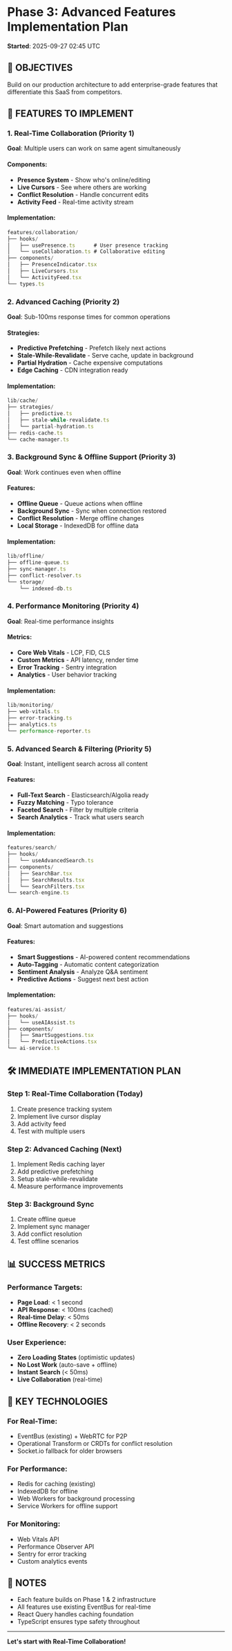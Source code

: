 # Phase 3: Advanced Features Implementation Plan
**Started**: 2025-09-27 02:45 UTC

## 🎯 OBJECTIVES

Build on our production architecture to add enterprise-grade features that differentiate this SaaS from competitors.

## 🚀 FEATURES TO IMPLEMENT

### 1. Real-Time Collaboration (Priority 1)
**Goal**: Multiple users can work on same agent simultaneously

#### Components:
- **Presence System** - Show who's online/editing
- **Live Cursors** - See where others are working
- **Conflict Resolution** - Handle concurrent edits
- **Activity Feed** - Real-time activity stream

#### Implementation:
```typescript
features/collaboration/
├── hooks/
│   ├── usePresence.ts      # User presence tracking
│   └── useCollaboration.ts # Collaborative editing
├── components/
│   ├── PresenceIndicator.tsx
│   ├── LiveCursors.tsx
│   └── ActivityFeed.tsx
└── types.ts
```

### 2. Advanced Caching (Priority 2)
**Goal**: Sub-100ms response times for common operations

#### Strategies:
- **Predictive Prefetching** - Prefetch likely next actions
- **Stale-While-Revalidate** - Serve cache, update in background
- **Partial Hydration** - Cache expensive computations
- **Edge Caching** - CDN integration ready

#### Implementation:
```typescript
lib/cache/
├── strategies/
│   ├── predictive.ts
│   ├── stale-while-revalidate.ts
│   └── partial-hydration.ts
├── redis-cache.ts
└── cache-manager.ts
```

### 3. Background Sync & Offline Support (Priority 3)
**Goal**: Work continues even when offline

#### Features:
- **Offline Queue** - Queue actions when offline
- **Background Sync** - Sync when connection restored
- **Conflict Resolution** - Merge offline changes
- **Local Storage** - IndexedDB for offline data

#### Implementation:
```typescript
lib/offline/
├── offline-queue.ts
├── sync-manager.ts
├── conflict-resolver.ts
└── storage/
    └── indexed-db.ts
```

### 4. Performance Monitoring (Priority 4)
**Goal**: Real-time performance insights

#### Metrics:
- **Core Web Vitals** - LCP, FID, CLS
- **Custom Metrics** - API latency, render time
- **Error Tracking** - Sentry integration
- **Analytics** - User behavior tracking

#### Implementation:
```typescript
lib/monitoring/
├── web-vitals.ts
├── error-tracking.ts
├── analytics.ts
└── performance-reporter.ts
```

### 5. Advanced Search & Filtering (Priority 5)
**Goal**: Instant, intelligent search across all content

#### Features:
- **Full-Text Search** - Elasticsearch/Algolia ready
- **Fuzzy Matching** - Typo tolerance
- **Faceted Search** - Filter by multiple criteria
- **Search Analytics** - Track what users search

#### Implementation:
```typescript
features/search/
├── hooks/
│   └── useAdvancedSearch.ts
├── components/
│   ├── SearchBar.tsx
│   ├── SearchResults.tsx
│   └── SearchFilters.tsx
└── search-engine.ts
```

### 6. AI-Powered Features (Priority 6)
**Goal**: Smart automation and suggestions

#### Features:
- **Smart Suggestions** - AI-powered content recommendations
- **Auto-Tagging** - Automatic content categorization
- **Sentiment Analysis** - Analyze Q&A sentiment
- **Predictive Actions** - Suggest next best action

#### Implementation:
```typescript
features/ai-assist/
├── hooks/
│   └── useAIAssist.ts
├── components/
│   ├── SmartSuggestions.tsx
│   └── PredictiveActions.tsx
└── ai-service.ts
```

## 🛠️ IMMEDIATE IMPLEMENTATION PLAN

### Step 1: Real-Time Collaboration (Today)
1. Create presence tracking system
2. Implement live cursor display
3. Add activity feed
4. Test with multiple users

### Step 2: Advanced Caching (Next)
1. Implement Redis caching layer
2. Add predictive prefetching
3. Setup stale-while-revalidate
4. Measure performance improvements

### Step 3: Background Sync
1. Create offline queue
2. Implement sync manager
3. Add conflict resolution
4. Test offline scenarios

## 📊 SUCCESS METRICS

### Performance Targets:
- **Page Load**: < 1 second
- **API Response**: < 100ms (cached)
- **Real-time Delay**: < 50ms
- **Offline Recovery**: < 2 seconds

### User Experience:
- **Zero Loading States** (optimistic updates)
- **No Lost Work** (auto-save + offline)
- **Instant Search** (< 50ms)
- **Live Collaboration** (real-time)

## 🔑 KEY TECHNOLOGIES

### For Real-Time:
- EventBus (existing) + WebRTC for P2P
- Operational Transform or CRDTs for conflict resolution
- Socket.io fallback for older browsers

### For Performance:
- Redis for caching (existing)
- IndexedDB for offline
- Web Workers for background processing
- Service Workers for offline support

### For Monitoring:
- Web Vitals API
- Performance Observer API
- Sentry for error tracking
- Custom analytics events

## 📝 NOTES

- Each feature builds on Phase 1 & 2 infrastructure
- All features use existing EventBus for real-time
- React Query handles caching foundation
- TypeScript ensures type safety throughout

---

**Let's start with Real-Time Collaboration!**